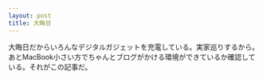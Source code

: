 ```yaml
---
layout: post
title: 大晦日
---
```


大晦日だからいろんなデジタルガジェットを充電している。実家巡りするから。あとMacBook小さい方でちゃんとブログがかける環境ができているか確認している。それがこの記事だ。
